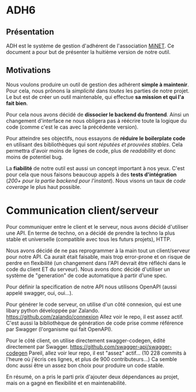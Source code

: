 # ADH6
## Présentation
ADH est le système de gestion d'adhérent de l'association [MiNET](https://minet.net). Ce document a pour but de présenter la huitième version de notre outil.
## Motivations
Nous voulons produire un outil de gestion des adhérent **simple à maintenir**. Pour cela, nous prônons la *simplicité* dans *toutes* les parties de notre projet. Le but est de créer un outil maintenable, qui effectue **sa mission et qui l'a fait bien**.

Pour cela nous avons décidé de **dissocier le backend du frontend**. Ainsi un changement d'interface ne nous obligera pas à réécrire toute la logique du code (comme c'est le cas avec la précédente version).

Pour atteindre ses objectifs, nous essayons de **réduire le boilerplate code** en utilisant des bibliothèques qui sont *réputées et prouvées stables*. Cela permettra d'avoir moins de lignes de code, plus de *readability* et donc moins de potentiel bug.

La **fiabilité** de notre outil est aussi un concept important à nos yeux. C'est pour cela que nous faisons beaucoup appels à des **tests d'intégration** (*200+ pour la partie backend pour l'instant*). Nous visons un taux de *code coverage* le plus haut possible.

# Communication client/serveur

Pour communiquer entre le client et le serveur, nous avons décidé d'utiliser une
API.
En terme de techno, on a décidé de prendre la techno la plus stable et
universelle (compatible avec tous les futurs projets), HTTP.

Nous avons décidé de ne pas reprogrammer à la main tout un client/serveur pour
notre API. Ca aurait était faisable, mais trop error-prone et on risque de
perdre en flexibilité (un changement dans l'API devrait être réfléchi dans le
code du client ET du serveur). Nous avons donc décidé d'utiliser un système de
"generation" de code automatique à partir d'une spec.

Pour définir la specification de notre API nous utilisons OpenAPI (aussi appelé
swagger, oui, oui...).

Pour générer le code serveur, on utilise d'un côté connexion, qui est une
libary python développée par Zalando. https://github.com/zalando/connexion
Allez voir le repo, il est assez actif. C'est aussi la bibliothèque de
génération de code prise comme référence par Swagger (l'organisme qui fait
OpenAPI).

Pour le côté client, on utilise directement swagger-codegen, édité directement
par Swagger. https://github.com/swagger-api/swagger-codegen Pareil, allez voir
leur repo, il est "assez" actif... (10 228 commits à l'heure où j'écris ces
lignes, et plus de 900 contributeurs...)
Ca semble donc aussi être un assez bon choix pour produire un code stable.

En résumé, on a pris le parti prix d'ajouter deux dépendances au projet, mais
on a gagné en flexibilité et en maintenabilité.
